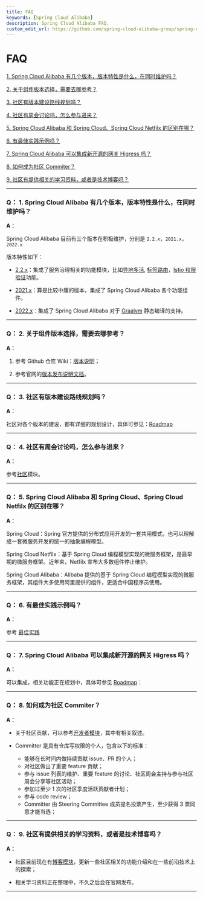 ```yaml
---
title: FAQ
keywords: [Spring Cloud Alibaba]
description: Spring Cloud Alibaba FAQ.
custom_edit_url: https://github.com/spring-cloud-alibaba-group/spring-cloud-alibaba-group.github.io/blob/master/i18n/zh-cn/docusaurus-plugin-content-docs/current/overview/faq.md
---
```


# FAQ

<a href="#1" target="_self">1. Spring Cloud Alibaba 有几个版本，版本特性是什么，在同时维护吗？</a>
<br/>

<a href="#2" target="_self">2. 关于组件版本选择，需要去哪参考？</a>
<br/>

<a href="#3" target="_self">3. 社区有版本建设路线规划吗？</a>
<br/>

<a href="#4" target="_self">4. 社区有周会讨论吗，怎么参与进来？</a>
<br/>

<a href="#5" target="_self">5. Spring Cloud Alibaba 和 Spring Cloud、Spring Cloud Netfilx 的区别在哪？</a>
<br/>

<a href="#6" target="_self">6. 有最佳实践示例吗？</a>
<br/>

<a href="#7" target="_self">7. Spring Cloud Alibaba 可以集成新开源的网关 Higress 吗？</a>
<br/>

<a href="#8" target="_self">8. 如何成为社区 Commiter？</a>
<br/>

<a href="#9" target="_self">9. 社区有提供相关的学习资料，或者是技术博客吗？</a>
<br/>

********

<h3 id='1'>Q： 1. Spring Cloud Alibaba 有几个版本，版本特性是什么，在同时维护吗？</h3>

**A：**

Spring Cloud Alibaba 目前有三个版本在积极维护，分别是 `2.2.x`，`2021.x`，`2022.x`

版本特性如下：

- [2.2.x](https://github.com/alibaba/spring-cloud-alibaba/tree/2.2.x)：集成了服务治理相关的功能模块，比如[异地多活](https://github.com/alibaba/spring-cloud-alibaba/tree/2.2.x/spring-cloud-alibaba-examples/appactive-example), [标签路由](https://github.com/alibaba/spring-cloud-alibaba/tree/2.2.x/spring-cloud-alibaba-examples/governance-example/label-routing-example)，[Istio 权限验证](https://github.com/alibaba/spring-cloud-alibaba/tree/2.2.x/spring-cloud-alibaba-examples/governance-example/authentication-example)功能。

- [2021.x](https://github.com/alibaba/spring-cloud-alibaba/tree/2021.x)：算是比较中庸的版本，集成了 Spring Cloud Alibaba 各个功能组件。

- [2022.x](https://github.com/alibaba/spring-cloud-alibaba)：集成了 Spring Cloud Alibaba 对于 [Graalvm](https://www.graalvm.org/) 静态编译的支持。

********

<h3 id='2'>Q： 2. 关于组件版本选择，需要去哪参考？</h3>

**A：**

1. 参考 Github 仓库 Wiki：[版本说明](https://github.com/alibaba/spring-cloud-alibaba/wiki/%E7%89%88%E6%9C%AC%E8%AF%B4%E6%98%8E)；

2. 参考官网的[版本发布说明文档](./version-explain.md)。

********


<h3 id='3'>Q： 3. 社区有版本建设路线规划吗？</h3>

**A：**

社区对各个版本的建设，都有详细的规划设计，具体可参见：[Roadmap](../roadmap.md)

********

<h3 id='4'>Q： 4. 社区有周会讨论吗，怎么参与进来？</h3>

**A：**

<!-- todo：需要更新连接，无法通过相对路径连接 -->
参考[社区](../../../docusaurus-plugin-content-docs-community/current/community-weekly-meeting/attend-a-meeting.md)模块。

********

<h3 id='5'>Q： 5. Spring Cloud Alibaba 和 Spring Cloud、Spring Cloud Netfilx 的区别在哪？</h3>

**A：**

Spring Cloud：Spring 官方提供的分布式应用开发的一套共用模式，也可以理解成一套微服务开发的统一的抽象编程模型。

Spring Cloud Netfilx：基于 Spring Cloud 编程模型实现的微服务框架，是最早期的微服务框架。近年来，Netfilx 宣布大多数组件停止维护。

Spring Cloud Alibaba：Alibaba 提供的基于 Spring Cloud 编程模型实现的微服务框架，其组件大多使用阿里提供的组件，更适合中国程序员使用。

********

<h3 id='6'>Q： 6. 有最佳实践示例吗？</h3>

**A：**

参考 [最佳实践](../best-practice/integrated-example.md)

********

<h3 id='7'>Q： 7. Spring Cloud Alibaba 可以集成新开源的网关 Higress 吗？</h3>

**A：**

可以集成，相关功能正在规划中，具体可参见 [Roadmap](./roadmap.md)：

********

<h3 id='8'>Q： 8. 如何成为社区 Commiter？</h3>

**A：**

<!-- todo：需要更新连接，无法通过相对路径连接 -->
- 关于社区贡献，可以参考[开发者模块](../../../docusaurus-plugin-content-docs-developers/current/contributor-guide/new-contributor-guide_dev.md)，其中有相关叙述。

- Committer 是具有仓库写权限的个人，包含以下的标准：

    - 能够在长时间内做持续贡献 issue、PR 的个人；
    - 对社区做出了重要 feature 贡献；
    - 参与 issue 列表的维护、重要 feature 的讨论、社区周会主持与参与社区周会分享等社区活动；
    - 参加过至少 1 次的社区季度活跃贡献者计划；
    - 参与 code review；
    - Committer 由 Steering Committee 成员提名投票产生，至少获得 3 票同意才能当选；

********

<h3 id='9'>Q： 9. 社区有提供相关的学习资料，或者是技术博客吗？</h3>

**A：**

<!-- todo：需要更新连接，无法通过相对路径连接 -->
- 社区目前现在有[博客模块](../../../docusaurus-plugin-content-blog/SCA-Proxyless-Mesh.md)，更新一些社区相关的功能介绍和在一些前沿技术上的探索；

- 相关学习资料正在整理中，不久之后会在官网发布。

********
